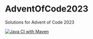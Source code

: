 # AdventOfCode2023
Solutions for Advent of Code 2023 

[![Java CI with Maven](https://github.com/suryavamsi6/AdventOfCode2023/actions/workflows/maven.yml/badge.svg)](https://github.com/suryavamsi6/AdventOfCode2023/actions/workflows/maven.yml)

